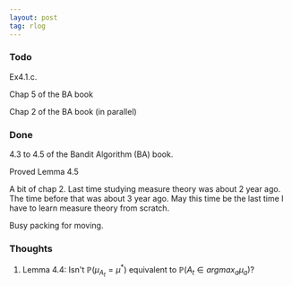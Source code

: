 ```yaml
---
layout: post
tag: rlog
---
```


### Todo

Ex4.1.c. 

Chap 5 of the BA book

Chap 2 of the BA book (in parallel)

### Done

4.3 to 4.5 of the Bandit Algorithm (BA) book. 

Proved Lemma 4.5

A bit of chap 2. Last time studying measure theory was about 2 year ago. The time before that was about 3 year ago. May this time be the last time I have to learn measure theory from scratch.

Busy packing for moving.

### Thoughts

1) Lemma 4.4: Isn't $\mathbb{P}(\mu_{A_t} = \mu^*)$ equivalent to $\mathbb{P}(A_t \in argmax_a \mu_a)$?
